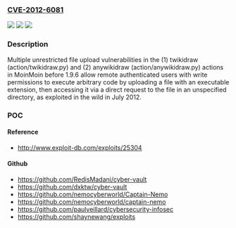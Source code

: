 ### [CVE-2012-6081](https://cve.mitre.org/cgi-bin/cvename.cgi?name=CVE-2012-6081)
![](https://img.shields.io/static/v1?label=Product&message=n%2Fa&color=blue)
![](https://img.shields.io/static/v1?label=Version&message=%3D%20n%2Fa%20&color=brighgreen)
![](https://img.shields.io/static/v1?label=Vulnerability&message=n%2Fa&color=brighgreen)

### Description

Multiple unrestricted file upload vulnerabilities in the (1) twikidraw (action/twikidraw.py) and (2) anywikidraw (action/anywikidraw.py) actions in MoinMoin before 1.9.6 allow remote authenticated users with write permissions to execute arbitrary code by uploading a file with an executable extension, then accessing it via a direct request to the file in an unspecified directory, as exploited in the wild in July 2012.

### POC

#### Reference
- http://www.exploit-db.com/exploits/25304

#### Github
- https://github.com/RedisMadani/cyber-vault
- https://github.com/dxktw/cyber-vault
- https://github.com/nemocyberworld/Captain-Nemo
- https://github.com/nemocyberworld/captain-nemo
- https://github.com/paulveillard/cybersecurity-infosec
- https://github.com/shaynewang/exploits

